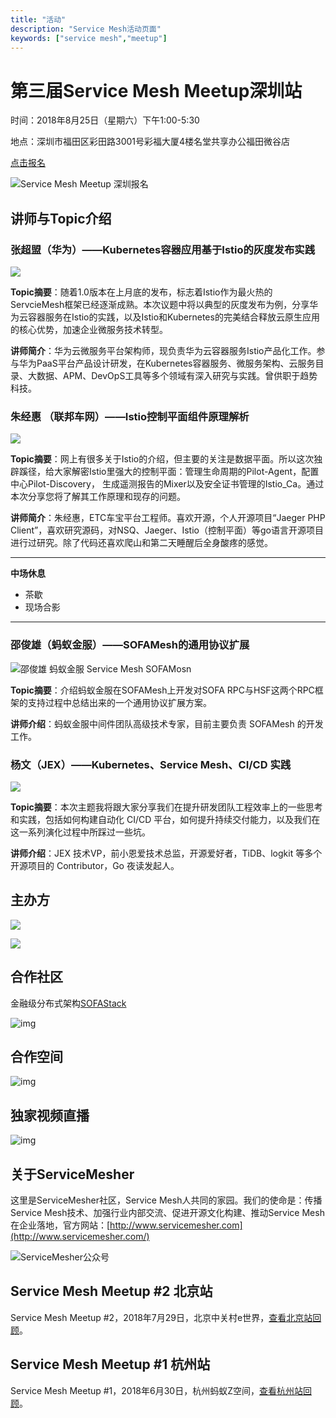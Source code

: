 ```yaml
---
title: "活动"
description: "Service Mesh活动页面"
keywords: ["service mesh","meetup"]
---
```


# 第三届Service Mesh Meetup深圳站

时间：2018年8月25日（星期六）下午1:00-5:30

地点：深圳市福田区彩田路3001号彩福大厦4楼名堂共享办公福田微谷店

[点击报名](http://www.huodongxing.com/event/3453378014200)

![Service Mesh Meetup 深圳报名](https://ws3.sinaimg.cn/large/006tNbRwly1fucjro7qoyj315p2q9qv7.jpg)



## 讲师与Topic介绍

### 张超盟（华为）——Kubernetes容器应用基于Istio的灰度发布实践

![](https://ws2.sinaimg.cn/large/006tNbRwly1fu9ii9ki5dj31400u0tff.jpg)

**Topic摘要**：随着1.0版本在上月底的发布，标志着Istio作为最火热的ServcieMesh框架已经逐渐成熟。本次议题中将以典型的灰度发布为例，分享华为云容器服务在Istio的实践，以及Istio和Kubernetes的完美结合释放云原生应用的核心优势，加速企业微服务技术转型。

**讲师简介**：华为云微服务平台架构师，现负责华为云容器服务Istio产品化工作。参与华为PaaS平台产品设计研发，在Kubernetes容器服务、微服务架构、云服务目录、大数据、APM、DevOpS工具等多个领域有深入研究与实践。曾供职于趋势科技。

### 朱经惠 （联邦车网）——Istio控制平面组件原理解析

![](https://ws1.sinaimg.cn/large/006tNbRwly1fu9he4l10cj31400u0dmf.jpg)

**Topic摘要**：网上有很多关于Istio的介绍，但主要的关注是数据平面。所以这次独辟蹊径，给大家解密Istio里强大的控制平面：管理生命周期的Pilot-Agent，配置中心Pilot-Discovery， 生成遥测报告的Mixer以及安全证书管理的Istio_Ca。通过本次分享您将了解其工作原理和现存的问题。

**讲师简介**：朱经惠，ETC车宝平台工程师。喜欢开源，个人开源项目“Jaeger PHP Client”，喜欢研究源码，对NSQ、Jaeger、Istio（控制平面）等go语言开源项目进行过研究。除了代码还喜欢爬山和第二天睡醒后全身酸疼的感觉。

------

**中场休息**

- 茶歇
- 现场合影

------

### 邵俊雄（蚂蚁金服）——SOFAMesh的通用协议扩展

![邵俊雄 蚂蚁金服 Service Mesh SOFAMosn](https://ws3.sinaimg.cn/large/006tNbRwly1fuadg4mrrqj31kw2381kx.jpg)

**Topic摘要**：介绍蚂蚁金服在SOFAMesh上开发对SOFA RPC与HSF这两个RPC框架的支持过程中总结出来的一个通用协议扩展方案。

**讲师介绍**：蚂蚁金服中间件团队高级技术专家，目前主要负责 SOFAMesh 的开发工作。

### 杨文（JEX）——Kubernetes、Service Mesh、CI/CD 实践

![](https://ws3.sinaimg.cn/large/006tNbRwly1fu9gxcdhkvj30tk146b2a.jpg)

**Topic摘要**：本次主题我将跟大家分享我们在提升研发团队工程效率上的一些思考和实践，包括如何构建自动化 CI/CD 平台，如何提升持续交付能力，以及我们在这一系列演化过程中所踩过一些坑。

**讲师介绍**：JEX 技术VP，前小恩爱技术总监，开源爱好者，TiDB、logkit 等多个开源项目的 Contributor，Go 夜读发起人。

## 主办方

![](https://ws4.sinaimg.cn/large/006tNbRwly1fuaeapzwr6j315o0dw41s.jpg)

![](https://ws2.sinaimg.cn/large/006tNbRwly1fuaebueqqbj313i0hgtis.jpg)

## 合作社区

金融级分布式架构[SOFAStack](http://www.sofastack.tech)

![img](https://cdn.nlark.com/lark/0/2018/jpeg/24761/1534300318601-2aa1db85-2038-4dcb-ae63-df8eebd6a11a.jpeg)

## 合作空间

![img](https://cdn.nlark.com/lark/0/2018/png/24761/1534300175162-9bc41dfb-a1d1-436c-a52c-a324da59b1df.png)

## 独家视频直播

![img](https://ws1.sinaimg.cn/large/00704eQkgy1fswks89xukj30b4035jsf.jpg)

## 关于ServiceMesher

这里是ServiceMesher社区，Service Mesh人共同的家园。我们的使命是：传播Service Mesh技术、加强行业内部交流、促进开源文化构建、推动Service Mesh在企业落地，官方网站：[http://www.servicemesher.com](http://www.servicemesher.com/)

![ServiceMesher公众号](https://ws1.sinaimg.cn/large/00704eQkgy1fshv989hhqj309k09k0t6.jpg)

## Service Mesh Meetup #2 北京站

Service Mesh Meetup #2，2018年7月29日，北京中关村e世界，[查看北京站回顾](/blog/beijing-meetup-20180729)。

## Service Mesh Meetup #1 杭州站

Service Mesh Meetup #1，2018年6月30日，杭州蚂蚁Z空间，[查看杭州站回顾](/blog/hangzhou-meetup-20180630)。

